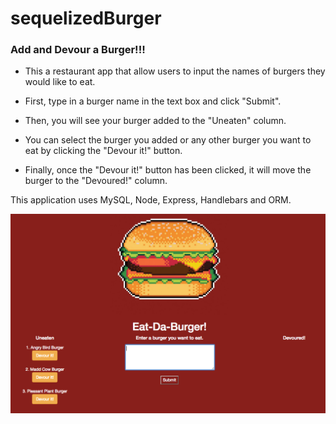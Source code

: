 # sequelizedBurger

### Add and Devour a Burger!!!

- This a restaurant app that allow users to input the names of burgers they would like to eat.

- First, type in a burger name in the text box and click "Submit".

- Then, you will see your burger added to the "Uneaten" column.

- You can select the burger you added or any other burger you want to eat by clicking the "Devour it!" button.

- Finally, once the "Devour it!" button has been clicked, it will move the burger to the "Devoured!" column.

This application uses MySQL, Node, Express, Handlebars and ORM.

![alt text](https://raw.githubusercontent.com/hkhuu1011/burger/master/public/assets/img/Screen_Shot.png "Eat-Da-Burger!")